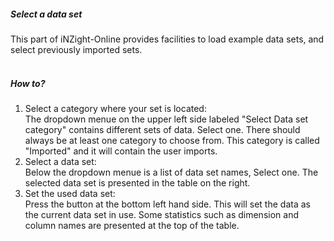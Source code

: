 <h5>Select a data set</h5>
This part of iNZight-Online provides facilities to load example data sets, and select previously imported sets.
<br><br>
<h5>How to?</h5>
 <ol>
  <li>Select a category where your set is located:<br>The dropdown menue on the upper left side labeled "Select Data set category" contains different sets of data. Select one. There should always be at least one category to choose from. This category is called "Imported" and it will contain the user imports.</li>
  <li>Select a data set:<br>Below the dropdown menue is a list of data set names, Select one. The selected data set is presented in the table on the right.</li>
  <li>Set the used data set:<br>Press the button at the bottom left hand side. This will set the data as the current data set in use. Some statistics such as dimension and column names are presented at the top of the table.</li>
</ol>
